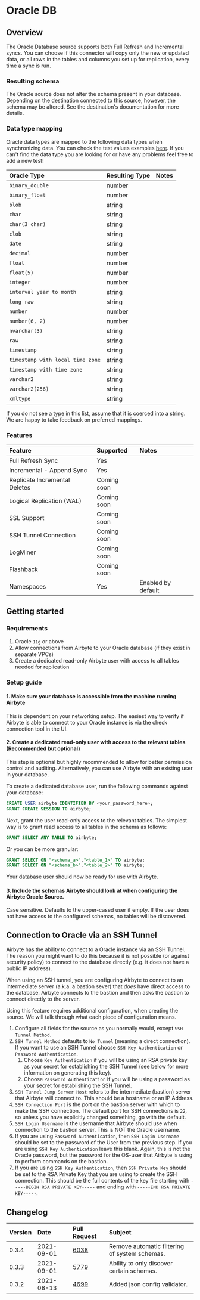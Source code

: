 # Oracle DB

## Overview

The Oracle Database source supports both Full Refresh and Incremental syncs. You can choose if this connector will copy only the new or updated data, or all rows in the tables and columns you set up for replication, every time a sync is run.

### Resulting schema

The Oracle source does not alter the schema present in your database. Depending on the destination connected to this source, however, the schema may be altered. See the destination's documentation for more details.

### Data type mapping

Oracle data types are mapped to the following data types when synchronizing data.
You can check the test values examples [here](https://github.com/airbytehq/airbyte/blob/master/airbyte-integrations/connectors/source-oracle/src/test-integration/java/io/airbyte/integrations/source/oracle/OracleSourceComprehensiveTest.java).
If you can't find the data type you are looking for or have any problems feel free to add a new test!

| Oracle Type | Resulting Type | Notes |
| :--- | :--- | :--- |
| `binary_double` | number |  |
| `binary_float` | number |  |
| `blob` | string |  |
| `char` | string |  |
| `char(3 char)` | string |  |
| `clob` | string |  |
| `date` | string |  |
| `decimal` | number |  |
| `float` | number |  |
| `float(5)` | number |  |
| `integer` | number |  |
| `interval year to month` | string |  |
| `long raw` | string |  |
| `number` | number |  |
| `number(6, 2)` | number |  |
| `nvarchar(3)` | string |  |
| `raw` | string |  |
| `timestamp` | string |  |
| `timestamp with local time zone` | string |  |
| `timestamp with time zone` | string |  |
| `varchar2` | string |  |
| `varchar2(256)` | string |  |
| `xmltype` | string |  |

If you do not see a type in this list, assume that it is coerced into a string. We are happy to take feedback on preferred mappings.

### Features

| Feature | Supported | Notes |
| :--- | :--- | :--- |
| Full Refresh Sync | Yes |  |
| Incremental - Append Sync | Yes |  |
| Replicate Incremental Deletes | Coming soon |  |
| Logical Replication \(WAL\) | Coming soon |  |
| SSL Support | Coming soon |  |
| SSH Tunnel Connection | Coming soon |  |
| LogMiner | Coming soon |  |
| Flashback | Coming soon |  |
| Namespaces | Yes | Enabled by default |

## Getting started

### Requirements

1. Oracle `11g` or above
2. Allow connections from Airbyte to your Oracle database \(if they exist in separate VPCs\)
3. Create a dedicated read-only Airbyte user with access to all tables needed for replication

### Setup guide

#### 1. Make sure your database is accessible from the machine running Airbyte

This is dependent on your networking setup. The easiest way to verify if Airbyte is able to connect to your Oracle instance is via the check connection tool in the UI.

#### 2. Create a dedicated read-only user with access to the relevant tables \(Recommended but optional\)

This step is optional but highly recommended to allow for better permission control and auditing. Alternatively, you can use Airbyte with an existing user in your database.

To create a dedicated database user, run the following commands against your database:

```sql
CREATE USER airbyte IDENTIFIED BY <your_password_here>;
GRANT CREATE SESSION TO airbyte;
```

Next, grant the user read-only access to the relevant tables. The simplest way is to grant read access to all tables in the schema as follows:

```sql
GRANT SELECT ANY TABLE TO airbyte;
```

Or you can be more granular:

```sql
GRANT SELECT ON "<schema_a>"."<table_1>" TO airbyte;
GRANT SELECT ON "<schema_b>"."<table_2>" TO airbyte;
```

Your database user should now be ready for use with Airbyte.

#### 3. Include the schemas Airbyte should look at when configuring the Airbyte Oracle Source.

Case sensitive. Defaults to the upper-cased user if empty. If the user does not have access to the configured schemas, no tables will be discovered.

## Connection to Oracle via an SSH Tunnel

Airbyte has the ability to connect to a Oracle instance via an SSH Tunnel. The reason you might want to do this because it is not possible (or against security policy) to connect to the database directly (e.g. it does not have a public IP address).

When using an SSH tunnel, you are configuring Airbyte to connect to an intermediate server (a.k.a. a bastion sever) that _does_ have direct access to the database. Airbyte connects to the bastion and then asks the bastion to connect directly to the server.

Using this feature requires additional configuration, when creating the source. We will talk through what each piece of configuration means.
1. Configure all fields for the source as you normally would, except `SSH Tunnel Method`.
2. `SSH Tunnel Method` defaults to `No Tunnel` (meaning a direct connection). If you want to use an SSH Tunnel choose `SSH Key Authentication` or `Password Authentication`.
   1. Choose `Key Authentication` if you will be using an RSA private key as your secret for establishing the SSH Tunnel (see below for more information on generating this key).
   2. Choose `Password Authentication` if you will be using a password as your secret for establishing the SSH Tunnel.
3. `SSH Tunnel Jump Server Host` refers to the intermediate (bastion) server that Airbyte will connect to. This should be a hostname or an IP Address.
4. `SSH Connection Port` is the port on the bastion server with which to make the SSH connection. The default port for SSH connections is `22`, so unless you have explicitly changed something, go with the default.
5. `SSH Login Username` is the username that Airbyte should use when connection to the bastion server. This is NOT the Oracle username.
6. If you are using `Password Authentication`, then `SSH Login Username` should be set to the password of the User from the previous step. If you are using `SSH Key Authentication` leave this blank. Again, this is not the Oracle password, but the password for the OS-user that Airbyte is using to perform commands on the bastion.
7. If you are using `SSH Key Authentication`, then `SSH Private Key` should be set to the RSA Private Key that you are using to create the SSH connection. This should be the full contents of the key file starting with `-----BEGIN RSA PRIVATE KEY-----` and ending with `-----END RSA PRIVATE KEY-----`.


## Changelog

| Version | Date       | Pull Request | Subject |
| :------ | :--------  | :-----       | :------ |
| 0.3.4   | 2021-09-01 | [6038](https://github.com/airbytehq/airbyte/pull/6038) | Remove automatic filtering of system schemas. |
| 0.3.3   | 2021-09-01 | [5779](https://github.com/airbytehq/airbyte/pull/5779) | Ability to only discover certain schemas. |
| 0.3.2   | 2021-08-13 | [4699](https://github.com/airbytehq/airbyte/pull/4699) | Added json config validator. |
